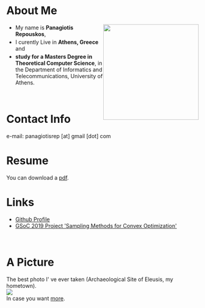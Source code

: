 <h1>About Me</h1>
<img src="https://user-images.githubusercontent.com/6207728/63648724-87b10000-c73c-11e9-9960-924fb904f9cb.jpg"
style="width:250px;float:right;margin-left:1px;margin-bottom:1px;margin-right:0px;padding-right:0ox;"/>
<ul>
  <li style="margin-bottom:4px;"> My name is <b>Panagiotis Repouskos</b>,</li>
  <li style="margin-bottom:4px;"> I curently Live in <b>Athens, Greece</b> and</li>
  <li style="margin-bottom:4px;"> <b>study for a Masters Degree in Theoretical Computer Science</b>, in the Department of Informatics and Telecommunications, University of Athens.</li>
</ul>

<br>


<h1>Contact Info</h1>
e-mail: panagiotisrep [at] gmail [dot] com

<br>
<h1>Resume</h1>
You can download a <a href="https://github.com/panagiotisrep/panagiotisrep.github.io/raw/master/bio.pdf">pdf</a>.

<br>
<h1>Links</h1>
<ul>
  <li><a href="https://github.com/panagiotisrep" target="_blank">Github Profile</a></li>
  <li><a href="https://panagiotisrep.github.io/gsoc2019/gsoc2019" target="_blank">GSoC 2019 Project 'Sampling Methods for Convex Optimization'</a></li>
</ul>
  
<br>
<h1>A Picture</h1>
The best photo I' ve ever taken (Archaeological Site of Eleusis, my hometown).

<br>

<img src="https://user-images.githubusercontent.com/6207728/63726130-0d2fcf80-c865-11e9-973f-d3a8749f886c.jpg">

<br>
In case you want <a href="https://photos.google.com/share/AF1QipPMIlQdmyAp7P7WHIl4MYH5WDD5N0uycA-Dkk58oAiIx2Q6_ilrs8RpmCno6E_R5Q?key=cFVWVTZJbF9xWm5QbVl0N3c2QnZwNmhaSDhQS3ZB" target="_blank">more</a>.
